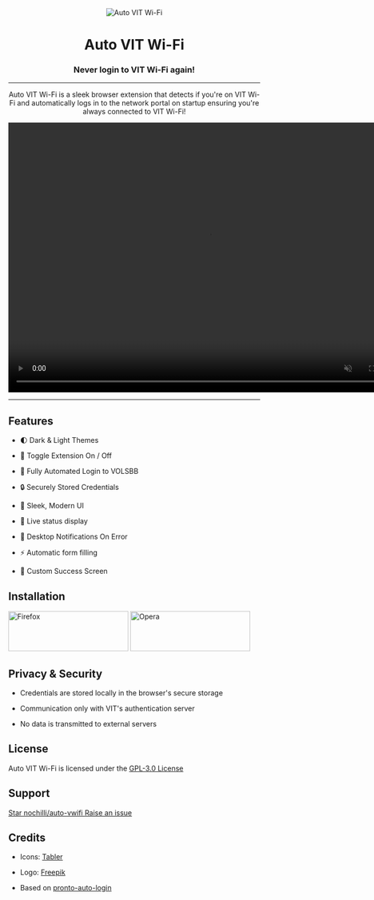 <div align="center">
    <img src="https://files.catbox.moe/tzk1xp.png"  alt="Auto VIT Wi-Fi"/>
    <h1 style="color: var(--pico-primary)">Auto VIT Wi-Fi</h1>
    <h3>Never login to VIT Wi-Fi again!</h3>
<hr>
    <div id="txt">
<p>
Auto VIT Wi-Fi is a sleek browser extension that detects if you're on VIT Wi-Fi and automatically logs in to the network portal on startup ensuring you're always connected to VIT Wi-Fi!
    </div>
</p>
    
<style>
@media (max-width: 600px) {
  #vid, #txt {
    width: 400px !important;
    height: auto;
  }
    
}
</style>

<video id="vid" align="center" width="800" height="540" autoplay controls muted>
<source src="https://files.catbox.moe/nbcrtd.mp4" type="video/mp4">
</video>
</div>

***

## Features

- 🌓 Dark & Light Themes

- 🔋 Toggle Extension On / Off

- 🚀 Fully Automated Login to VOLSBB

- 🔒 Securely Stored Credentials

- 📱 Sleek, Modern UI

- 🔄️ Live status display
  
- 🔔 Desktop Notifications On Error

- ⚡ Automatic form filling

- 🪪 Custom Success Screen

## Installation

<a style="gap:10px" href="https://addons.mozilla.org/en-US/firefox/addon/auto-vwifi"><img src="https://files.catbox.moe/86st48.png" alt="Firefox" width="240" height="80"/></a>
<a style="gap:10px" href="https://addons.opera.com/en/extensions/details/auto-vwifi/"><img src="https://files.catbox.moe/49ss6l.png" alt="Opera" width="240" height="80"/></a> 

## Privacy & Security

- Credentials are stored locally in the browser's secure storage

- Communication only with VIT's authentication server
  
- No data is transmitted to external servers

## License

Auto VIT Wi-Fi is licensed under the [GPL-3.0 License](LICENSE)

## Support

<script async defer src="https://buttons.github.io/buttons.js"></script>
<a style="gap:10px" class="github-button" href="https://github.com/nochilli/auto-vwifi" data-color-scheme="no-preference: light; light: light; dark: dark_dimmed;" data-icon="octicon-star" data-size="large" data-show-count="true" aria-label="nochilli/auto-vwifi on GitHub">Star nochilli/auto-vwifi </a>
<a style="gap:10px" class="github-button" href="https://github.com/nochilli/auto-vwifi/issues" data-color-scheme="no-preference: light; light: light; dark: dark_dimmed;" data-icon="octicon-issue-opened" data-size="large" data-show-count="true" aria-label="Issue nochilli/auto-vwifi on GitHub">Raise an issue</a>

## Credits

- Icons: [Tabler](https://tabler.io/icons)

- Logo: [Freepik](https://www.freepik.com/icons)

- Based on [pronto-auto-login](https://github.com/cybergla/pronto-auto-login/)




